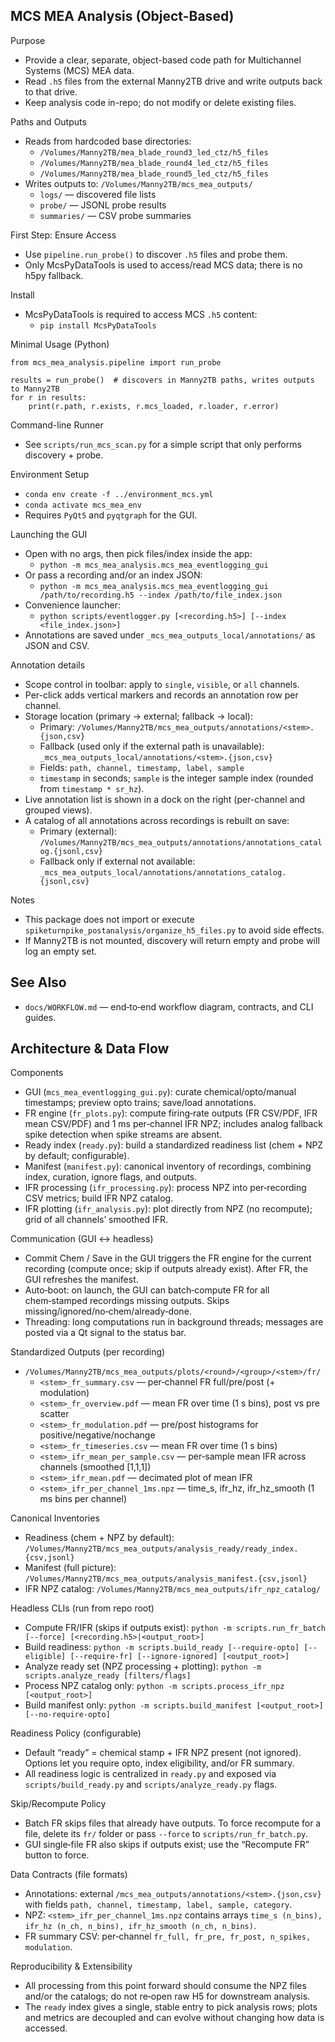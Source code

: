 MCS MEA Analysis (Object-Based)
--------------------------------

Purpose
- Provide a clear, separate, object-based code path for Multichannel Systems (MCS) MEA data.
- Read `.h5` files from the external Manny2TB drive and write outputs back to that drive.
- Keep analysis code in-repo; do not modify or delete existing files.

Paths and Outputs
- Reads from hardcoded base directories:
  - `/Volumes/Manny2TB/mea_blade_round3_led_ctz/h5_files`
  - `/Volumes/Manny2TB/mea_blade_round4_led_ctz/h5_files`
  - `/Volumes/Manny2TB/mea_blade_round5_led_ctz/h5_files`
- Writes outputs to: `/Volumes/Manny2TB/mcs_mea_outputs/`
  - `logs/` — discovered file lists
  - `probe/` — JSONL probe results
  - `summaries/` — CSV probe summaries

First Step: Ensure Access
- Use `pipeline.run_probe()` to discover `.h5` files and probe them.
- Only McsPyDataTools is used to access/read MCS data; there is no h5py fallback.

Install
- McsPyDataTools is required to access MCS `.h5` content:
  - `pip install McsPyDataTools`

Minimal Usage (Python)
```
from mcs_mea_analysis.pipeline import run_probe

results = run_probe()  # discovers in Manny2TB paths, writes outputs to Manny2TB
for r in results:
    print(r.path, r.exists, r.mcs_loaded, r.loader, r.error)
```

Command-line Runner
- See `scripts/run_mcs_scan.py` for a simple script that only performs discovery + probe.

Environment Setup
- `conda env create -f ../environment_mcs.yml`
- `conda activate mcs_mea_env`
- Requires `PyQt5` and `pyqtgraph` for the GUI.

Launching the GUI
- Open with no args, then pick files/index inside the app:
  - `python -m mcs_mea_analysis.mcs_mea_eventlogging_gui`
- Or pass a recording and/or an index JSON:
  - `python -m mcs_mea_analysis.mcs_mea_eventlogging_gui /path/to/recording.h5 --index /path/to/file_index.json`
- Convenience launcher:
  - `python scripts/eventlogger.py [<recording.h5>] [--index <file_index.json>]`
- Annotations are saved under `_mcs_mea_outputs_local/annotations/` as JSON and CSV.

Annotation details
- Scope control in toolbar: apply to `single`, `visible`, or `all` channels.
- Per-click adds vertical markers and records an annotation row per channel.
- Storage location (primary → external; fallback → local):
  - Primary: `/Volumes/Manny2TB/mcs_mea_outputs/annotations/<stem>.{json,csv}`
  - Fallback (used only if the external path is unavailable): `_mcs_mea_outputs_local/annotations/<stem>.{json,csv}`
  - Fields: `path, channel, timestamp, label, sample`
  - `timestamp` in seconds; `sample` is the integer sample index (rounded from `timestamp * sr_hz`).
- Live annotation list is shown in a dock on the right (per-channel and grouped views).
- A catalog of all annotations across recordings is rebuilt on save:
  - Primary (external): `/Volumes/Manny2TB/mcs_mea_outputs/annotations/annotations_catalog.{jsonl,csv}`
  - Fallback only if external not available: `_mcs_mea_outputs_local/annotations/annotations_catalog.{jsonl,csv}`

Notes
- This package does not import or execute `spiketurnpike_postanalysis/organize_h5_files.py` to avoid side effects.
- If Manny2TB is not mounted, discovery will return empty and probe will log an empty set.

See Also
--------
- `docs/WORKFLOW.md` — end‑to‑end workflow diagram, contracts, and CLI guides.

Architecture & Data Flow
------------------------

Components
- GUI (`mcs_mea_eventlogging_gui.py`): curate chemical/opto/manual timestamps; preview opto trains; save/load annotations.
- FR engine (`fr_plots.py`): compute firing‑rate outputs (FR CSV/PDF, IFR mean CSV/PDF) and 1 ms per‑channel IFR NPZ; includes analog fallback spike detection when spike streams are absent.
- Ready index (`ready.py`): build a standardized readiness list (chem + NPZ by default; configurable).
- Manifest (`manifest.py`): canonical inventory of recordings, combining index, curation, ignore flags, and outputs.
- IFR processing (`ifr_processing.py`): process NPZ into per‑recording CSV metrics; build IFR NPZ catalog.
- IFR plotting (`ifr_analysis.py`): plot directly from NPZ (no recompute); grid of all channels’ smoothed IFR.

Communication (GUI ↔ headless)
- Commit Chem / Save in the GUI triggers the FR engine for the current recording (compute once; skip if outputs already exist). After FR, the GUI refreshes the manifest.
- Auto‑boot: on launch, the GUI can batch‑compute FR for all chem‑stamped recordings missing outputs. Skips missing/ignored/no‑chem/already‑done.
- Threading: long computations run in background threads; messages are posted via a Qt signal to the status bar.

Standardized Outputs (per recording)
- `/Volumes/Manny2TB/mcs_mea_outputs/plots/<round>/<group>/<stem>/fr/`
  - `<stem>_fr_summary.csv` — per‑channel FR full/pre/post (+ modulation)
  - `<stem>_fr_overview.pdf` — mean FR over time (1 s bins), post vs pre scatter
  - `<stem>_fr_modulation.pdf` — pre/post histograms for positive/negative/nochange
  - `<stem>_fr_timeseries.csv` — mean FR over time (1 s bins)
  - `<stem>_ifr_mean_per_sample.csv` — per‑sample mean IFR across channels (smoothed [1,1,1])
  - `<stem>_ifr_mean.pdf` — decimated plot of mean IFR
  - `<stem>_ifr_per_channel_1ms.npz` — time_s, ifr_hz, ifr_hz_smooth (1 ms bins per channel)

Canonical Inventories
- Readiness (chem + NPZ by default): `/Volumes/Manny2TB/mcs_mea_outputs/analysis_ready/ready_index.{csv,jsonl}`
- Manifest (full picture): `/Volumes/Manny2TB/mcs_mea_outputs/analysis_manifest.{csv,jsonl}`
- IFR NPZ catalog: `/Volumes/Manny2TB/mcs_mea_outputs/ifr_npz_catalog/`

Headless CLIs (run from repo root)
- Compute FR/IFR (skips if outputs exist): `python -m scripts.run_fr_batch [--force] [<recording.h5>|<output_root>]`
- Build readiness: `python -m scripts.build_ready [--require-opto] [--eligible] [--require-fr] [--ignore-ignored] [<output_root>]`
- Analyze ready set (NPZ processing + plotting): `python -m scripts.analyze_ready [filters/flags]`
- Process NPZ catalog only: `python -m scripts.process_ifr_npz [<output_root>]`
- Build manifest only: `python -m scripts.build_manifest [<output_root>] [--no-require-opto]`

Readiness Policy (configurable)
- Default “ready” = chemical stamp + IFR NPZ present (not ignored). Options let you require opto, index eligibility, and/or FR summary.
- All readiness logic is centralized in `ready.py` and exposed via `scripts/build_ready.py` and `scripts/analyze_ready.py` flags.

Skip/Recompute Policy
- Batch FR skips files that already have outputs. To force recompute for a file, delete its `fr/` folder or pass `--force` to `scripts/run_fr_batch.py`.
- GUI single‑file FR also skips if outputs exist; use the “Recompute FR” button to force.

Data Contracts (file formats)
- Annotations: external `/mcs_mea_outputs/annotations/<stem>.{json,csv}` with fields `path, channel, timestamp, label, sample, category`.
- NPZ: `<stem>_ifr_per_channel_1ms.npz` contains arrays `time_s (n_bins), ifr_hz (n_ch, n_bins), ifr_hz_smooth (n_ch, n_bins)`.
- FR summary CSV: per‑channel `fr_full, fr_pre, fr_post, n_spikes, modulation`.

Reproducibility & Extensibility
- All processing from this point forward should consume the NPZ files and/or the catalogs; do not re‑open raw H5 for downstream analysis.
- The `ready` index gives a single, stable entry to pick analysis rows; plots and metrics are decoupled and can evolve without changing how data is accessed.

